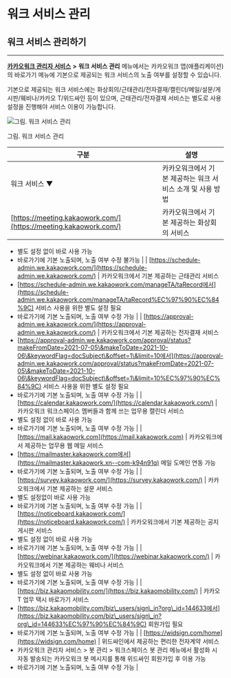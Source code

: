 # 워크 서비스 관리

## 워크 서비스 관리하기

***

[**카카오워크 관리자 서비스**](https://admin.kakaowork.com/) **>** **워크 서비스 관리** 메뉴에서는 카카오워크 앱(애플리케이션)의 바로가기 메뉴에 기본으로 제공되는 워크 서비스의 노출 여부를 설정할 수 있습니다.

기본으로 제공되는 워크 서비스에는 화상회의/근태관리/전자결재/캘린더/메일/설문/게시판/웨비나/카카오 T/위드싸인 등이 있으며, 근태관리/전자결재 서비스는 별도로 사용 설정을 진행해야 서비스 이용이 가능합니다.

![그림. 워크 서비스 관리](https://s3-us-west-2.amazonaws.com/secure.notion-static.com/cc49d95e-396a-491a-8c4c-a92a3d4ce0a3/%EC%9B%8C%ED%81%AC\_%EC%84%9C%EB%B9%84%EC%8A%A4\_%EA%B4%80%EB%A6%AC.png)

그림. 워크 서비스 관리

| 구분                                                               | 설명                                |
| ---------------------------------------------------------------- | --------------------------------- |
| 워크 서비스 ▼                                                         | 카카오워크에서 기본 제공하는 워크 서비스 소개 및 사용 방법 |
| [https://meeting.kakaowork.com/](https://meeting.kakaowork.com/) | 카카오워크에서 기본 제공하는 화상회의 서비스          |

* 별도 설정 없이 바로 사용 가능
* 바로가기에 기본 노출되며, 노출 여부 수정 불가능 | | [https://schedule-admin.we.kakaowork.com/](https://schedule-admin.we.kakaowork.com/) | 카카오워크에서 기본 제공하는 근태관리 서비스
* [https://schedule-admin.we.kakaowork.com/manageTA/taRecord에서](https://schedule-admin.we.kakaowork.com/manageTA/taRecord%EC%97%90%EC%84%9C) 서비스 사용을 위한 별도 설정 필요
* 바로가기에 기본 노출되며, 노출 여부 수정 가능 | | [https://approval-admin.we.kakaowork.com/](https://approval-admin.we.kakaowork.com/) | 카카오워크에서 기본 제공하는 전자결재 서비스
* [https://approval-admin.we.kakaowork.com/approval/status?makeFromDate=2021-07-05\&makeToDate=2021-10-06\&keywordFlag=docSubject\&offset=1\&limit=10에서](https://approval-admin.we.kakaowork.com/approval/status?makeFromDate=2021-07-05\&makeToDate=2021-10-06\&keywordFlag=docSubject\&offset=1\&limit=10%EC%97%90%EC%84%9C) 서비스 사용을 위한 별도 설정 필요
* 바로가기에 기본 노출되며, 노출 여부 수정 가능 | | [https://calendar.kakaowork.com/](https://calendar.kakaowork.com/) | 카카오워크 워크스페이스 멤버들과 함께 쓰는 업무용 캘린더 서비스
* 별도 설정 없이 바로 사용 가능
* 바로가기에 기본 노출되며, 노출 여부 수정 가능 | | [https://mail.kakaowork.com](https://mail.kakaowork.com) | 카카오워크에서 제공하는 업무용 웹 메일 서비스
* [https://mailmaster.kakaowork.com에서](https://mailmaster.kakaowork.xn--com-k94n91q) 메일 도메인 연동 가능
* 바로가기에 기본 노출되며, 노출 여부 수정 가능 | | [https://survey.kakaowork.com/](https://survey.kakaowork.com/) | 카카오워크에서 기본 제공하는 설문 서비스
* 별도 설정없이 바로 사용 가능
* 바로가기에 기본 노출되며, 노출 여부 수정 가능 | | [https://noticeboard.kakaowork.com/](https://noticeboard.kakaowork.com/) | 카카오워크에서 기본 제공하는 공지 게시판 서비스
* 별도 설정 없이 바로 사용 가능
* 바로가기에 기본 노출되며, 노출 여부 수정 가능 | | [https://webinar.kakaowork.com/](https://webinar.kakaowork.com/) | 카카오워크에서 기본 제공하는 웨비나 서비스
* 별도 설정 없이 바로 사용 가능
* 바로가기에 기본 노출되며, 노출 여부 수정 가능 | | [https://biz.kakaomobility.com/](https://biz.kakaomobility.com/) | 카카오 T 업무 택시 바로가기 서비스
* [https://biz.kakaomobility.com/biz\_users/sign\_in?org\_id=144633에서](https://biz.kakaomobility.com/biz\_users/sign\_in?org\_id=144633%EC%97%90%EC%84%9C) 회원가입 필요
* 바로가기에 기본 노출되며, 노출 여부 수정 가능 | | [https://widsign.com/home](https://widsign.com/home) | 위드싸인에서 제공하는 편리한 전자계약 서비스
* 카카오워크 관리자 서비스 > 봇 관리 > 워크스페이스 봇 관리 메뉴에서 활성화 시 자동 발송되는 카카오워크 봇 메시지를 통해 위드싸인 회원가입 후 이용 가능
* 바로가기에 기본 노출되며, 노출 여부 수정 가능 |
